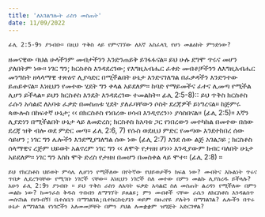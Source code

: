 ```yaml
---
title: 'ለአገልግሎት ራስን መስጠት'
date: 11/09/2022
---
```


`ፊሊ 2:5-9ን ያንብቡ። በዚህ ጥቅስ ላይ የምናገኘው ለእኛ አስፈላጊ የሆነ መልዕክት ምንድነው?`

ዘመናዊው ባህል ሁላችንም መብታችንን እንድንጠይቅ ይገፋፋናል። ይህ ሁሉ ደግሞ ጥሩና መሆን ያለበትም ነው። ነገር ግን; ክርስቶስ እንዳደረገው; የእግዚአብሔር ፈቀድ መብቶቻችንን ለእግዚአብሔር መንግስት ዘላላማዊ ተጽዕኖ ሊያሳድር በሚችልበት ሁኔታ እንድናገለግል በፈቃዳችን እንድንተው ይጠይቀናል። እነዚህን የመተው ሂደት ግን ቀላል አይደለም። ከባድ የማይመችና ፈተና ሊመጣ የሚችል ሊሆን ይችላል። ይህን ክርስቶስ እንዴት እንዳደረገው ተመልከት። ፊሊ 2:5-8):: ይህ ጥቅስ ክርስቶስ ራሱን አሳልፎ ለአባቱ ፈቃድ በመስጠቱ ሂደት ያለፈባቸውን ሶስት ደረጃዎች ይነግረናል። ከጅምሩ ጳውሎስ በከፍተኛ ሁኔታ; ‹‹ በክርስቶስ የነበረው ሀሳብ እንዲኖረን›› ያሳስበናል። (ፊሊ 2:5)። እኛን ሊያድነን በሚችልበት ሁኔታ ላይ ለመድረስ; ክርስቶስ ከአባቱ ጋር የነበረውን መተካከል በመተው በሰው ደረጃ ዝቅ ብሎ ወደ ምድር መጣ። ፊሊ 2:6, 7) የሱስ ወደዚህ ምድር የመጣው እንደተከበረ ሰው ሳይሆን ; ነገር ግን ሌሎችን እንደሚያገለግል ሰው ነው (ፊሊ 2:7) እንደ ሰው ልጅ አገልጋይ ; ክርስቶስ ሰላማዊና ረጅም ህይወት አልኖረም ነገር ግን ‹‹ ለሞት የታዘዘ ሆነ›› እንዲያውም ክብር ባለበት ሁኔታ አይደለም። ነገር ግን እስከ ሞት ድረስ የታዘዘ በመሆን በመስቀል ላይ ሞተ። (ፊሊ 2:8) ።

`ይህ የክርስቶስ ህይወት ምሳሌ ሊሆነን የሚችለው በየትኛው የህይወታችን ክፍል ነው? መብትና እኩልነት ጥሩና ጥበቃ ሊደረግባቸው የሚገቡ ነገሮች ናቸው። እነዚህን ነገሮች ስለ መተው በምን መልኩ ሊያስረዱ ይችላሉ? አሁን ፊሊ 2:9ን ያንብቡ ። ይህ ጥቅስ ራስን ለአባት ፍቃድ አሳልፎ ስለ መስጠት ልረዳን የሚችለው በምን መልኩ ነው? ከመንፈስ ቅዱስ ጥበብን ለማግኘት ይጸልዩ; ምን መብቶች ናቸው ራሴን ለክርስቶስ እንዳልሰጥ መሰናክል የሆኑብኝ፤ ቤተሰቤን በማገልገል;ቤተክርስቲያኔን ወይም በዙሪየዬ ያሉትን በማገልገል? ሌሎችን በጥሩ ሁኔታ ለማገልገል የነገሮችን አለመመቻቸት በምን ያህል ለመቋቋም ዝግጅት አድርገዋል?`